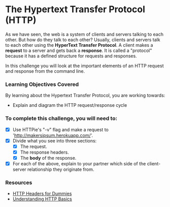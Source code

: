 # The Hypertext Transfer Protocol (HTTP)

As we have seen, the web is a system of clients and servers talking to each other. But how do they talk to each other? Usually, clients and servers talk to each other using the **HyperText Transfer Protocol**. A client makes a **request** to a server and gets back a **response**. It is called a "protocol" because it has a defined structure for requests and responses.

In this challenge you will look at the important elements of an HTTP request and response from the command line.

### Learning Objectives Covered

By learning about the Hypertext Transfer Protocol, you are working towards:

* Explain and diagram the HTTP request/response cycle

### To complete this challenge, you will need to:

- [x] Use HTTPie's "-v" flag and make a request to 'http://makersipsum.herokuapp.com/'.
- [x] Divide what you see into three sections:
  - [x] The request.
  - [x] The response headers.
  - [x] The **body** of the response.
- [x] For each of the above, explain to your partner which side of the client-server relationship they originate from.

### Resources

- [HTTP Headers for Dummies](http://code.tutsplus.com/tutorials/http-headers-for-dummies--net-8039)
- [Understanding HTTP
  Basics](http://learn.onemonth.com/understanding-http-basics)